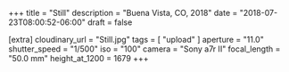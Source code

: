 +++
title = "Still"
description = "Buena Vista, CO, 2018"
date = "2018-07-23T08:00:52-06:00"
draft = false

[extra]
cloudinary_url = "Still.jpg"
tags = [
  "upload"
]
aperture = "11.0"
shutter_speed = "1/500"
iso = "100"
camera = "Sony a7r II"
focal_length = "50.0 mm"
height_at_1200 = 1679
+++
